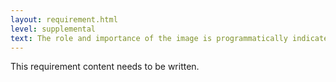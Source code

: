 ```yaml
---
layout: requirement.html
level: supplemental
text: The role and importance of the image is programmatically indicated.
---
```


<p class="ednote">This requirement content needs to be written.</p>
